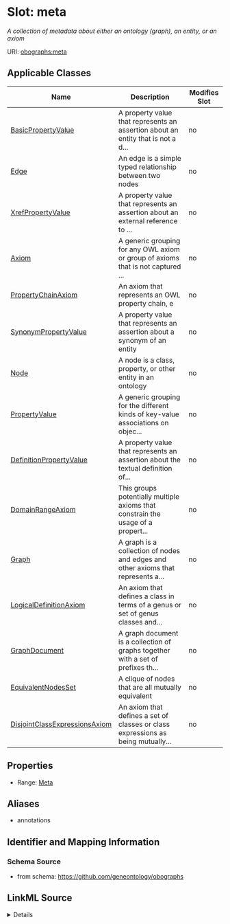 

# Slot: meta


_A collection of metadata about either an ontology (graph), an entity, or an axiom_



URI: [obographs:meta](https://github.com/geneontology/obographs/meta)



<!-- no inheritance hierarchy -->





## Applicable Classes

| Name | Description | Modifies Slot |
| --- | --- | --- |
| [BasicPropertyValue](BasicPropertyValue.md) | A property value that represents an assertion about an entity that is not a d... |  no  |
| [Edge](Edge.md) | An edge is a simple typed relationship between two nodes |  no  |
| [XrefPropertyValue](XrefPropertyValue.md) | A property value that represents an assertion about an external reference to ... |  no  |
| [Axiom](Axiom.md) | A generic grouping for any OWL axiom or group of axioms that is not captured ... |  no  |
| [PropertyChainAxiom](PropertyChainAxiom.md) | An axiom that represents an OWL property chain, e |  no  |
| [SynonymPropertyValue](SynonymPropertyValue.md) | A property value that represents an assertion about a synonym of an entity |  no  |
| [Node](Node.md) | A node is a class, property, or other entity in an ontology |  no  |
| [PropertyValue](PropertyValue.md) | A generic grouping for the different kinds of key-value associations on objec... |  no  |
| [DefinitionPropertyValue](DefinitionPropertyValue.md) | A property value that represents an assertion about the textual definition of... |  no  |
| [DomainRangeAxiom](DomainRangeAxiom.md) | This groups potentially multiple axioms that constrain the usage of a propert... |  no  |
| [Graph](Graph.md) | A graph is a collection of nodes and edges and other axioms that represents a... |  no  |
| [LogicalDefinitionAxiom](LogicalDefinitionAxiom.md) | An axiom that defines a class in terms of a genus or set of genus classes and... |  no  |
| [GraphDocument](GraphDocument.md) | A graph document is a collection of graphs together with a set of prefixes th... |  no  |
| [EquivalentNodesSet](EquivalentNodesSet.md) | A clique of nodes that are all mutually equivalent |  no  |
| [DisjointClassExpressionsAxiom](DisjointClassExpressionsAxiom.md) | An axiom that defines a set of classes or class expressions as being mutually... |  no  |







## Properties

* Range: [Meta](Meta.md)



## Aliases


* annotations



## Identifier and Mapping Information







### Schema Source


* from schema: https://github.com/geneontology/obographs




## LinkML Source

<details>
```yaml
name: meta
description: A collection of metadata about either an ontology (graph), an entity,
  or an axiom
from_schema: https://github.com/geneontology/obographs
aliases:
- annotations
rank: 1000
alias: meta
domain_of:
- GraphDocument
- Graph
- Node
- Edge
- PropertyValue
- Axiom
range: Meta

```
</details>